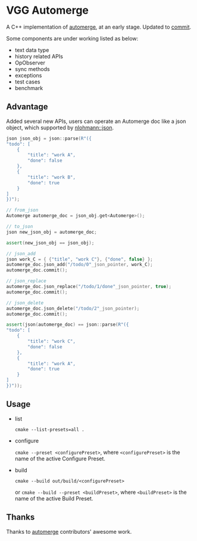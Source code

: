 # VGG Automerge

A C++ implementation of [automerge](https://github.com/automerge/automerge-rs), at an early stage.
Updated to [commit](https://github.com/automerge/automerge-rs/commit/d28767e689977862dd0f214f75e4383d27540561).

Some components are under working listed as below:

- text data type
- history related APIs
- OpObserver
- sync methods
- exceptions
- test cases
- benchmark

## Advantage

Added several new APIs, users can operate an Automerge doc like a json object, which supported by [nlohmann::json](https://github.com/nlohmann/json).

``` C++
json json_obj = json::parse(R"({
"todo": [
    {
        "title": "work A",
        "done": false
    },
    {
        "title": "work B",
        "done": true
    }
]
})");

// from_json
Automerge automerge_doc = json_obj.get<Automerge>();

// to_json
json new_json_obj = automerge_doc;

assert(new_json_obj == json_obj);

// json_add
json work_C = { {"title", "work C"}, {"done", false} };
automerge_doc.json_add("/todo/0"_json_pointer, work_C);
automerge_doc.commit();

// json_replace
automerge_doc.json_replace("/todo/1/done"_json_pointer, true);
automerge_doc.commit();

// json_delete
automerge_doc.json_delete("/todo/2"_json_pointer);
automerge_doc.commit();

assert(json(automerge_doc) == json::parse(R"({
"todo": [
    {
        "title": "work C",
        "done": false
    },
    {
        "title": "work A",
        "done": true
    }
]
})"));
```

## Usage

- list

  `cmake --list-presets=all .`

- configure

  `cmake --preset <configurePreset>`, where `<configurePreset>` is the name of the active Configure Preset.

- build

  `cmake --build out/build/<configurePreset>`

  or `cmake --build --preset <buildPreset>`, where `<buildPreset>` is the name of the active Build Preset.

## Thanks
Thanks to [automerge](https://github.com/automerge/automerge-rs) contributors' awesome work.
